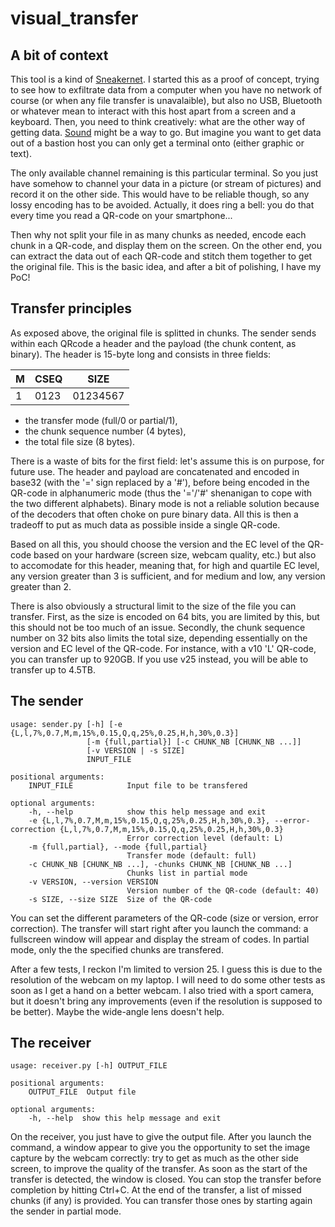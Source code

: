 # visual_transfer

## A bit of context
This tool is a kind of [Sneakernet](https://en.wikipedia.org/wiki/Sneakernet). I started this as a proof of concept,
trying to see how to exfiltrate data from a computer when you have no network of course (or when any file transfer is
unavalaible), but also no USB, Bluetooth or whatever mean to interact with this host apart from a screen and a keyboard.
Then, you need to think creatively: what are the other way of getting data. [Sound](http://www.whence.com/minimodem/)
might be a way to go. But imagine you want to get data out of a bastion host you can only get a terminal onto (either
graphic or text).

The only available channel remaining is this particular terminal. So you just have somehow to channel your data in a
picture (or stream of pictures) and record it on the other side. This would have to be reliable though, so any lossy
encoding has to be avoided. Actually, it does ring a bell: you do that every time you read a QR-code on your smartphone...

Then why not split your file in as many chunks as needed, encode each chunk in a QR-code, and display them on the screen.
On the other end, you can extract the data out of each QR-code and stitch them together to get the original file. This is
the basic idea, and after a bit of polishing, I have my PoC!

## Transfer principles

As exposed above, the original file is splitted in chunks. The sender sends within each QRcode a header and the payload
(the chunk content, as binary). The header is 15-byte long and consists in three fields:

|M|CSEQ|SIZE    |
|-|----|--------|
|1|0123|01234567|

- the transfer mode (full/0 or partial/1),
- the chunk sequence number (4 bytes),
- the total file size (8 bytes).

There is a waste of bits for the first field: let's assume this is on purpose, for future use. The header and payload
are concatenated and encoded in base32 (with the '=' sign replaced by a '#'), before being encoded in the QR-code in
alphanumeric mode (thus the '='/'#' shenanigan to cope with the two different alphabets). Binary mode is not a
reliable solution because of the decoders that often choke on pure binary data. All this is then a tradeoff to put as
much data as possible inside a single QR-code.

Based on all this, you should choose the version and the EC level of the QR-code based on your hardware (screen size,
webcam quality, etc.) but also to accomodate for this header, meaning that, for high and quartile EC level, any version
greater than 3 is sufficient, and for medium and low, any version greater than 2.

There is also obviously a structural limit to the size of the file you can transfer. First, as the size is encoded on 64
bits, you are limited by this, but this should not be too much of an issue. Secondly, the chunk sequence number on 32
bits also limits the total size, depending essentially on the version and EC level of the QR-code. For instance, with a
v10 'L' QR-code, you can transfer up to 920GB. If you use v25 instead, you will be able to transfer up to 4.5TB.

## The sender

    usage: sender.py [-h] [-e {L,l,7%,0.7,M,m,15%,0.15,Q,q,25%,0.25,H,h,30%,0.3}]
                     [-m {full,partial}] [-c CHUNK_NB [CHUNK_NB ...]]
                     [-v VERSION | -s SIZE]
                     INPUT_FILE

    positional arguments:
        INPUT_FILE            Input file to be transfered

    optional arguments:
        -h, --help            show this help message and exit
        -e {L,l,7%,0.7,M,m,15%,0.15,Q,q,25%,0.25,H,h,30%,0.3}, --error-correction {L,l,7%,0.7,M,m,15%,0.15,Q,q,25%,0.25,H,h,30%,0.3}
                              Error correction level (default: L)
        -m {full,partial}, --mode {full,partial}
                              Transfer mode (default: full)
        -c CHUNK_NB [CHUNK_NB ...], -chunks CHUNK_NB [CHUNK_NB ...]
                              Chunks list in partial mode
        -v VERSION, --version VERSION
                              Version number of the QR-code (default: 40)
        -s SIZE, --size SIZE  Size of the QR-code

You can set the different parameters of the QR-code (size or version, error correction). The transfer will start right
after you launch the command: a fullscreen window will appear and display the stream of codes. In partial mode, only the
the specified chunks are transfered.

After a few tests, I reckon I'm limited to version 25. I guess this is due to the resolution of the webcam on my laptop.
I will need to do some other tests as soon as I get a hand on a better webcam. I also tried with a sport camera, but it
doesn't bring any improvements (even if the resolution is supposed to be better). Maybe the wide-angle lens doesn't help.

## The receiver

    usage: receiver.py [-h] OUTPUT_FILE

    positional arguments:
        OUTPUT_FILE  Output file

    optional arguments:
        -h, --help  show this help message and exit

On the receiver, you just have to give the output file. After you launch the command, a window appear to give you the
opportunity to set the image capture by the webcam correctly: try to get as much as the other side screen, to improve
the quality of the transfer. As soon as the start of the transfer is detected, the window is closed. You can stop the
transfer before completion by hitting Ctrl+C. At the end of the transfer, a list of missed chunks (if any) is provided.
You can transfer those ones by starting again the sender in partial mode.
